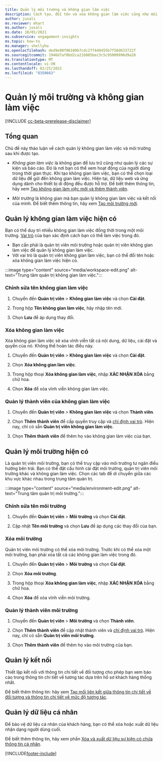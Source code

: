 ```yaml
---
title: Quản lý môi trường và không gian làm việc
description: Cách tạo, đổi tên và xóa không gian làm việc cũng như môi trường.
author: jusali
ms.reviewer: mhart
ms.author: jusali
ms.date: 10/01/2021
ms.subservice: engagement-insights
ms.topic: how-to
ms.manager: shellyha
ms.openlocfilehash: ded9e98f06109b7cdc27f449455b7f58d633722f
ms.sourcegitcommit: 1946d7af0bd2ca216885bec3c5c95009996d9a28
ms.translationtype: MT
ms.contentlocale: vi-VN
ms.lasthandoff: 02/25/2022
ms.locfileid: "8350663"
---
```

# <a name="manage-environments-and-workspaces"></a>Quản lý môi trường và không gian làm việc

[!INCLUDE [cc-beta-prerelease-disclaimer](includes/cc-beta-prerelease-disclaimer.md)]

## <a name="overview"></a>Tổng quan

Chủ đề này thảo luận về cách quản lý không gian làm việc và môi trường sau khi được tạo. 

- *Không gian làm việc* là không gian để lưu trữ cũng như quản lý các sự kiện và báo cáo. Đó là nơi bạn có thể xem hoạt động của người dùng trong thời gian thực. Khi tạo không gian làm việc, bạn có thể chọn loại dữ liệu để gửi đến không gian làm việc. Hiện tại, dữ liệu web và ứng dụng dành cho thiết bị di động đều được hỗ trợ. Để biết thêm thông tin, hãy xem [Tạo không gian làm việc mới và thêm thành viên](create-workspace.md).

- *Môi trường* là không gian mà bạn quản lý không gian làm việc và kết nối của mình. Để biết thêm thông tin, hãy xem [Tạo môi trường mới](create-new-environment.md).

## <a name="manage-an-existing-workspace"></a>Quản lý không gian làm việc hiện có

Bạn có thể duy trì nhiều không gian làm việc đồng thời trong một môi trường. [Vai trò](user-roles.md) của bạn xác định cách bạn có thể làm việc trong đó. 

 - Bạn cần phải là quản trị viên môi trường hoặc quản trị viên không gian làm việc để quản lý không gian làm việc.
 - Với vai trò là quản trị viên không gian làm việc, bạn có thể đổi tên hoặc xóa không gian làm việc hiện có. 

:::image type="content" source="media/workspace-edit.png" alt-text="Trung tâm quản trị không gian làm việc.":::

### <a name="edit-a-workspace-name"></a>Chỉnh sửa tên không gian làm việc

1. Chuyển đến **Quản trị viên** > **Không gian làm việc** và chọn **Cài đặt**.

1. Trong hộp **Tên không gian làm việc**, hãy nhập tên mới.

1. Chọn **Lưu** để áp dụng thay đổi.

### <a name="delete-a-workspace"></a>Xóa không gian làm việc

Xóa không gian làm việc sẽ xóa vĩnh viễn tất cả nội dung, dữ liệu, cài đặt và quyền của nó. Không thể hoàn tác điều này.

1. Chuyển đến **Quản trị viên** > **Không gian làm việc** và chọn **Cài đặt**.

1. Chọn **Xóa không gian làm việc**. 

1. Trong hộp thoại **Xóa không gian làm việc**, nhập **XÁC NHẬN XÓA** bằng chữ hoa. 

1. Chọn **Xóa** để xóa vĩnh viễn không gian làm việc.

### <a name="manage-workspace-members"></a>Quản lý thành viên của không gian làm việc

1. Chuyển đến **Quản trị viên** > **Không gian làm việc** và chọn **Thành viên**.

1. Chọn **Thêm thành viên** để cấp quyền truy cập và [chỉ định vai trò](user-roles.md). Hiện nay, chỉ có sẵn **Quản trị viên không gian làm việc**.

1. Chọn **Thêm thành viên** để thêm họ vào không gian làm việc của bạn.

## <a name="manage-an-existing-environment"></a>Quản lý môi trường hiện có

Là quản trị viên môi trường, bạn có thể truy cập vào môi trường tư ngăn điều hướng bên trái. Bạn có thể đặt cấu hình cài đặt môi trường, quản trị viên môi trường khác và không gian làm việc. Chọn các tab để di chuyển giữa các khu vực khác nhau trong trung tâm quản trị.

:::image type="content" source="media/environment-edit.png" alt-text="Trung tâm quản trị môi trường.":::

### <a name="edit-an-environment-name"></a>Chỉnh sửa tên môi trường

1. Chuyển đến **Quản trị viên** > **Môi trường** và chọn **Cài đặt**.

1. Cập nhật **Tên môi trường** và chọn **Lưu** để áp dụng các thay đổi của bạn.

### <a name="delete-an-environment"></a>Xóa môi trường

Quản trị viên môi trường có thể xóa môi trường. Trước khi có thể xóa một môi trường, bạn phải xóa tất cả các không gian làm việc trong đó.

1. Chuyển đến **Quản trị viên** > **Môi trường** và chọn **Cài đặt**.

1. Chọn **Xóa môi trường**. 

1. Trong hộp thoại **Xóa không gian làm việc**, nhập **XÁC NHẬN XÓA** bằng chữ hoa. 

1. Chọn **Xóa** để xóa vĩnh viễn môi trường.

### <a name="manage-environment-members"></a>Quản lý thành viên môi trường

1. Chuyển đến **Quản trị viên** > **Môi trường** và chọn **Thành viên**.

1. Chọn **Thêm thành viên** để cập nhật thành viên và [chỉ định vai trò](user-roles.md). Hiện nay, chỉ có sẵn **Quản trị viên môi trường**.

1. Chọn **Thêm thành viên** để thêm họ vào môi trường của bạn.

## <a name="manage-connections"></a>Quản lý kết nối

Thiết lập kết nối với thông tin chi tiết về đối tượng cho phép bạn xem báo cáo trong thông tin chi tiết về tương tác dựa trên hồ sơ khách hàng thống nhất. 

Để biết thêm thông tin: hãy xem [Tạo mối liên kết giữa thông tin chi tiết về đối tượng và thông tin chi tiết về mức độ tương tác](integrate-audience-insights-engagement-insights.md).

## <a name="manage-personal-data"></a>Quản lý dữ liệu cá nhân

Để bảo vệ dữ liệu cá nhân của khách hàng, bạn có thể xóa hoặc xuất dữ liệu nhận dạng người dùng cuối.

Để biết thêm thông tin, hãy xem phần [Xóa và xuất dữ liệu sự kiện có chứa thông tin cá nhân](../dsr-rights-requests.md).

[!INCLUDE[footer-include](../includes/footer-banner.md)]
